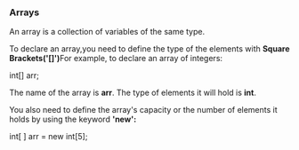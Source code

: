 <h3><strong>Arrays</strong></h3>
<p>
An array is a collection of variables of the same type.</p>
<p>To declare an array,you need to define the type of the elements with <strong>Square Brackets('[]')</strong>For example, to declare an array of integers:</p>
		int[] arr;
<p>The name of the array is <strong>arr</strong>. The type of elements it will hold is <strong>int</strong>.</p>
<p>You also need to define the array's capacity or the number of elements it holds by using the keyword <strong>'new':</strong></p>
		int[ ] arr = new int[5];
<p></p>
